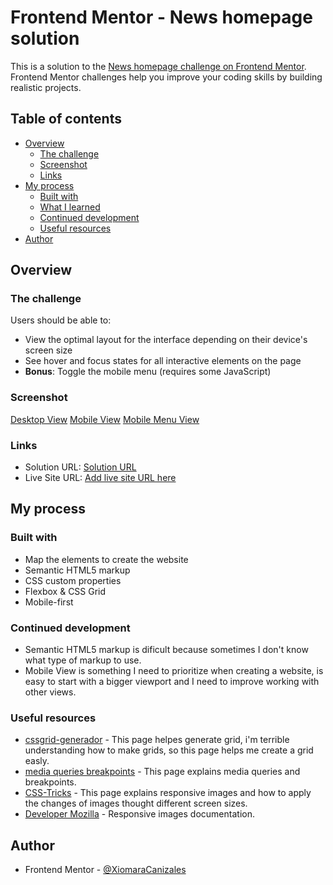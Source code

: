 # Frontend Mentor - News homepage solution

This is a solution to the [News homepage challenge on Frontend Mentor](https://www.frontendmentor.io/challenges/news-homepage-H6SWTa1MFl). Frontend Mentor challenges help you improve your coding skills by building realistic projects. 

## Table of contents

- [Overview](#overview)
  - [The challenge](#the-challenge)
  - [Screenshot](#screenshot)
  - [Links](#links)
- [My process](#my-process)
  - [Built with](#built-with)
  - [What I learned](#what-i-learned)
  - [Continued development](#continued-development)
  - [Useful resources](#useful-resources)
- [Author](#author)

## Overview

### The challenge

Users should be able to:

- View the optimal layout for the interface depending on their device's screen size
- See hover and focus states for all interactive elements on the page
- **Bonus**: Toggle the mobile menu (requires some JavaScript)

### Screenshot

[Desktop View](../news-homepage-main/screenshots/desktop-view.png)
[Mobile View](../news-homepage-main/screenshots/mobile-view.png)
[Mobile Menu View](../news-homepage-main/screenshots/mobile-menu-view.png)

### Links

- Solution URL: [Solution URL](https://github.com/XiomaraCanizales/frontend-mentor-projects/tree/main/news-homepage-main)
- Live Site URL: [Add live site URL here](https://your-live-site-url.com)

## My process

### Built with
- Map the elements to create the website
- Semantic HTML5 markup
- CSS custom properties
- Flexbox & CSS Grid
- Mobile-first

### Continued development
- Semantic HTML5 markup is dificult because sometimes I don't know what type of markup to use.
- Mobile View is something I need to prioritize when creating a website, is easy to start with a bigger viewport and I need to improve working with other views.

### Useful resources

- [cssgrid-generador](https://cssgrid-generator.netlify.app) - This page helpes generate grid, i'm terrible understanding how to make grids, so this page helps me create a grid easly.
- [media queries breakpoints](https://www.freecodecamp.org/news/css-media-queries-breakpoints-media-types-standard-resolutions-and-more/) - This page explains media queries and breakpoints.
- [CSS-Tricks](https://css-tricks.com/responsive-images-css/) - This page explains responsive images and how to apply the changes of images thought different screen sizes.
- [Developer Mozilla](https://developer.mozilla.org/en-US/docs/Learn/HTML/Multimedia_and_embedding/Responsive_images) - Responsive images documentation.

## Author

- Frontend Mentor - [@XiomaraCanizales](https://www.frontendmentor.io/profile/XiomaraCanizales)
